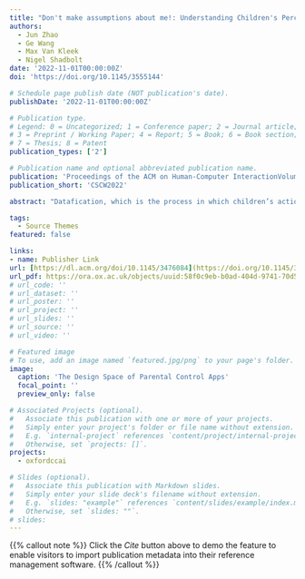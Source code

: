 ```yaml
---
title: "Don't make assumptions about me!: Understanding Children's Perception of Datafication Online"
authors:
  - Jun Zhao
  - Ge Wang
  - Max Van Kleek
  - Nigel Shadbolt
date: '2022-11-01T00:00:00Z'
doi: 'https://doi.org/10.1145/3555144'

# Schedule page publish date (NOT publication's date).
publishDate: '2022-11-01T00:00:00Z'

# Publication type.
# Legend: 0 = Uncategorized; 1 = Conference paper; 2 = Journal article;
# 3 = Preprint / Working Paper; 4 = Report; 5 = Book; 6 = Book section;
# 7 = Thesis; 8 = Patent
publication_types: ['2']

# Publication name and optional abbreviated publication name.
publication: 'Proceedings of the ACM on Human-Computer InteractionVolume 5Issue CSCW2'
publication_short: 'CSCW2022'

abstract: "Datafication, which is the process in which children’s actions online are pervasively recorded, tracked, aggregated, analysed, and exploited by online services in multiple ways that include behavioural engineering, and monetisation, is becoming increasing common in the online world today. However, we know little about how children feel about such practices and how they perceive datification. Through online interviews with 48 children aged 7-13 from UK schools, we examined how children perceive datafication practices, especially how such practices could make inference on them. We identified three key knowledge gaps in children’s perceptions, including their lack of recognition of who were involved in the data processing and how, data being transmitted across platforms, and their data ownership. Through situating our findings under a critical algorithmic literacy framework, our findings provided some immediate indications regarding how we could better support children in the datafied society through more transparency and autonomy-supportive designs, as well as the need for a fundamental shift of the current data governance structure."

tags:
  - Source Themes
featured: false

links:
- name: Publisher Link
url: [https://dl.acm.org/doi/10.1145/3476084](https://doi.org/10.1145/3555144)
url_pdf: https://ora.ox.ac.uk/objects/uuid:58f0c9eb-b0ad-404d-9741-70d553f011f2/download_file?file_format=application%2Fpdf&safe_filename=Wang_et_al_2022_dont_make_assumptions.pdf&type_of_work=Conference+item
# url_code: ''
# url_dataset: ''
# url_poster: ''
# url_project: ''
# url_slides: ''
# url_source: ''
# url_video: ''

# Featured image
# To use, add an image named `featured.jpg/png` to your page's folder.
image:
  caption: 'The Design Space of Parental Control Apps'
  focal_point: ''
  preview_only: false

# Associated Projects (optional).
#   Associate this publication with one or more of your projects.
#   Simply enter your project's folder or file name without extension.
#   E.g. `internal-project` references `content/project/internal-project/index.md`.
#   Otherwise, set `projects: []`.
projects:
  - oxfordccai

# Slides (optional).
#   Associate this publication with Markdown slides.
#   Simply enter your slide deck's filename without extension.
#   E.g. `slides: "example"` references `content/slides/example/index.md`.
#   Otherwise, set `slides: ""`.
# slides:
---
```


{{% callout note %}}
Click the _Cite_ button above to demo the feature to enable visitors to import publication metadata into their reference management software.
{{% /callout %}}

<!-- Supplementary notes can be added here, including [code and math](https://wowchemy.com/docs/content/writing-markdown-latex/).
 -->
